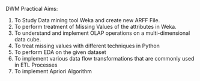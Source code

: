 DWM Practical Aims:
1. To Study Data mining tool Weka and create new ARFF File.
2. To perform treatment of Missing Values of the attributes in Weka.
3. To understand and implement OLAP operations on a multi-dimensional data cube.
4. To treat missing values with different techniques in Python
5. To perform EDA on the given dataset
6. To implement various data flow transformations that are commonly used in ETL Processes
7. To implement Apriori Algorithm
